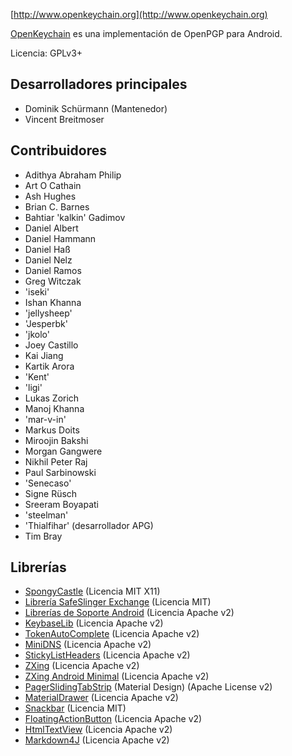 [//]: # (NOTA: ¡Por favor ponga cada frase en su propia línea, Transifex pone cada línea en su propio campo de traducción!)

[http://www.openkeychain.org](http://www.openkeychain.org)

[OpenKeychain](http://www.openkeychain.org) es una implementación de OpenPGP para Android.

Licencia: GPLv3+

## Desarrolladores principales
  * Dominik Schürmann (Mantenedor)
  * Vincent Breitmoser

## Contribuidores
  * Adithya Abraham Philip
  * Art O Cathain
  * Ash Hughes
  * Brian C. Barnes
  * Bahtiar 'kalkin' Gadimov
  * Daniel Albert
  * Daniel Hammann
  * Daniel Haß
  * Daniel Nelz
  * Daniel Ramos
  * Greg Witczak
  * 'iseki'
  * Ishan Khanna
  * 'jellysheep'
  * 'Jesperbk'
  * 'jkolo'
  * Joey Castillo
  * Kai Jiang
  * Kartik Arora
  * 'Kent'
  * 'ligi'
  * Lukas Zorich
  * Manoj Khanna
  * 'mar-v-in'
  * Markus Doits
  * Miroojin Bakshi
  * Morgan Gangwere
  * Nikhil Peter Raj
  * Paul Sarbinowski
  * 'Senecaso'
  * Signe Rüsch
  * Sreeram Boyapati
  * 'steelman'
  * 'Thialfihar' (desarrollador APG)
  * Tim Bray

## Librerías
  * [SpongyCastle](http://rtyley.github.com/spongycastle/) (Licencia MIT X11)
  * [Librería SafeSlinger Exchange](https://github.com/SafeSlingerProject/exchange-android) (Licencia MIT)
  * [Librerías de Soporte Android](http://developer.android.com/tools/support-library/index.html) (Licencia Apache v2)
  * [KeybaseLib](https://github.com/timbray/KeybaseLib) (Licencia Apache v2)
  * [TokenAutoComplete](https://github.com/splitwise/TokenAutoComplete) (Licencia Apache v2)
  * [MiniDNS](https://github.com/rtreffer/minidns) (Licencia Apache v2)
  * [StickyListHeaders](https://github.com/emilsjolander/StickyListHeaders) (Licencia Apache v2)
  * [ZXing](https://github.com/zxing/zxing) (Licencia Apache v2)
  * [ZXing Android Minimal](https://github.com/journeyapps/zxing-android-embedded) (Licencia Apache v2)
  * [PagerSlidingTabStrip](https://github.com/jpardogo/PagerSlidingTabStrip) (Material Design) (Apache License v2)
  * [MaterialDrawer](https://github.com/mikepenz/MaterialDrawer) (Licencia Apache v2)
  * [Snackbar](https://github.com/nispok/snackbar) (Licencia MIT)
  * [FloatingActionButton](https://github.com/futuresimple/android-floating-action-button) (Licencia Apache v2)
  * [HtmlTextView](https://github.com/sufficientlysecure/html-textview) (Licencia Apache v2)
  * [Markdown4J](https://github.com/jdcasey/markdown4j) (Licencia Apache v2)